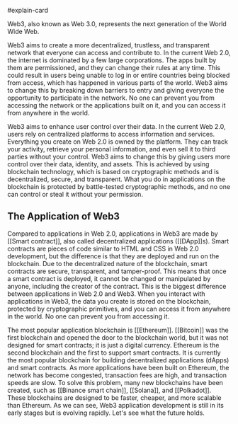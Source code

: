 #explain-card

Web3, also known as Web 3.0, represents the next generation of the World Wide Web.

Web3 aims to create a more decentralized, trustless, and transparent network that everyone can access and contribute to. In the current Web 2.0, the internet is dominated by a few large corporations. The apps built by them are permissioned, and they can change their rules at any time. This could result in users being unable to log in or entire countries being blocked from access, which has happened in various parts of the world. Web3 aims to change this by breaking down barriers to entry and giving everyone the opportunity to participate in the network. No one can prevent you from accessing the network or the applications built on it, and you can access it from anywhere in the world.

Web3 aims to enhance user control over their data. In the current Web 2.0, users rely on centralized platforms to access information and services. Everything you create on Web 2.0 is owned by the platform. They can track your activity, retrieve your personal information, and even sell it to third parties without your control. Web3 aims to change this by giving users more control over their data, identity, and assets. This is achieved by using blockchain technology, which is based on cryptographic methods and is decentralized, secure, and transparent. What you do in applications on the blockchain is protected by battle-tested cryptographic methods, and no one can control or steal it without your permission.

## The Application of Web3

Compared to applications in Web 2.0, applications in Web3 are made by [[Smart contract]], also called decentralized applications ([[DApp]]s). Smart contracts are pieces of code similar to HTML and CSS in Web 2.0 development, but the difference is that they are deployed and run on the blockchain. Due to the decentralized nature of the blockchain, smart contracts are secure, transparent, and tamper-proof. This means that once a smart contract is deployed, it cannot be changed or manipulated by anyone, including the creator of the contract. This is the biggest difference between applications in Web 2.0 and Web3. When you interact with applications in Web3, the data you create is stored on the blockchain, protected by cryptographic primitives, and you can access it from anywhere in the world. No one can prevent you from accessing it.

The most popular application blockchain is [[Ethereum]]. [[Bitcoin]] was the first blockchain and opened the door to the blockchain world, but it was not designed for smart contracts; it is just a digital currency. Ethereum is the second blockchain and the first to support smart contracts. It is currently the most popular blockchain for building decentralized applications (dApps) and smart contracts. As more applications have been built on Ethereum, the network has become congested, transaction fees are high, and transaction speeds are slow. To solve this problem, many new blockchains have been created, such as [[Binance smart chain]], [[Solana]], and [[Polkadot]]. These blockchains are designed to be faster, cheaper, and more scalable than Ethereum. As we can see, Web3 application development is still in its early stages but is evolving rapidly. Let's see what the future holds.
